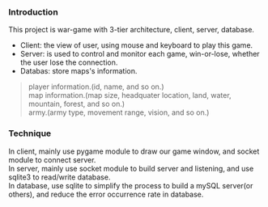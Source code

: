 ### Introduction
This project is war-game with 3-tier architecture, client, server, database.
* Client: the view of user, using mouse and keyboard to play this game.
* Server: is used to control and monitor each game, win-or-lose, whether the user lose the connection.
* Databas: store maps's information.
> player information.(id, name, and so on.)  
> map information.(map size, headquater location, land, water, mountain, forest, and so on.)  
> army.(army type, movement range, vision, and so on.)  

### Technique
In client, mainly use pygame module to draw our game window, and socket module to connect server.  
In server, mainly use socket module to build server and listening, and use sqlite3 to read/write database.  
In database, use sqlite to simplify the process to build a mySQL server(or others), and reduce the error occurrence rate in database.  
